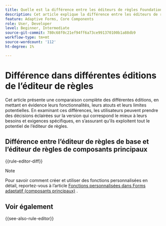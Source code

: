 ```yaml
---
title: Quelle est la différence entre les éditeurs de règles Foundation et Core Components ?
description: Cet article explique la différence entre les éditeurs de règles Foundation et Core Components
feature: Adaptive Forms, Core Components
role: User, Developer
level: Beginner, Intermediate
source-git-commit: 780c68f0c21ef94ff6a73ce991370100b1a88db9
workflow-type: tm+mt
source-wordcount: '112'
ht-degree: 1%

---
```


# Différence dans différentes éditions de l’éditeur de règles

Cet article présente une comparaison complète des différentes éditions, en mettant en évidence leurs fonctionnalités, leurs atouts et leurs limites potentielles. En examinant ces différences, les utilisateurs peuvent prendre des décisions éclairées sur la version qui correspond le mieux à leurs besoins et exigences spécifiques, en s’assurant qu’ils exploitent tout le potentiel de l’éditeur de règles.

## Différence entre l’éditeur de règles de base et l’éditeur de règles de composants principaux

{{rule-editor-diff}}

>[!NOTE]
>
> Pour savoir comment créer et utiliser des fonctions personnalisées en détail, reportez-vous à l’article [Fonctions personnalisées dans Forms adaptatif (composants principaux)](/help/forms/create-and-use-custom-functions.md) .


## Voir également

{{see-also-rule-editor}}
